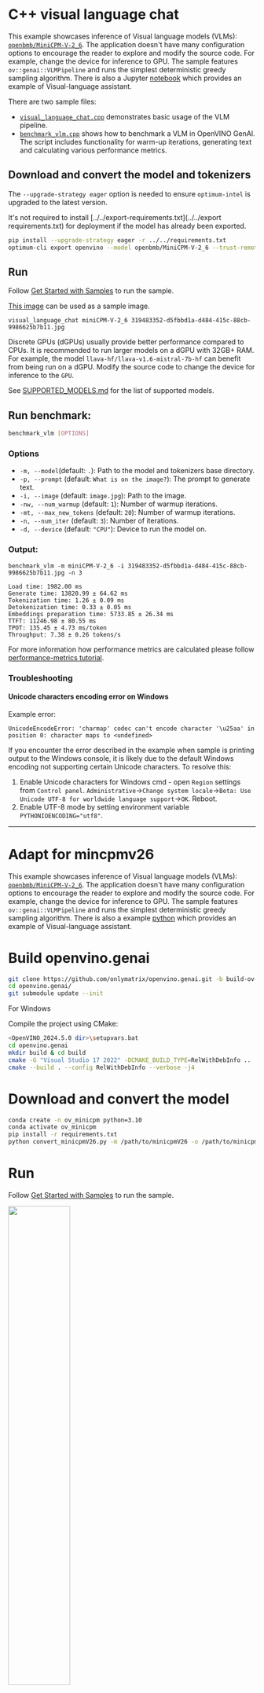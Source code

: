 # C++ visual language chat

This example showcases inference of Visual language models (VLMs): [`openbmb/MiniCPM-V-2_6`](https://huggingface.co/openbmb/MiniCPM-V-2_6). The application doesn't have many configuration options to encourage the reader to explore and modify the source code. For example, change the device for inference to GPU. The sample features `ov::genai::VLMPipeline` and runs the simplest deterministic greedy sampling algorithm. There is also a Jupyter [notebook](https://github.com/openvinotoolkit/openvino_notebooks/tree/latest/notebooks/minicpm-v-multimodal-chatbot) which provides an example of Visual-language assistant.


There are two sample files:
 - [`visual_language_chat.cpp`](./visual_language_chat.cpp) demonstrates basic usage of the VLM pipeline.
 - [`benchmark_vlm.cpp`](./benchmark_vlm.cpp) shows how to benchmark a VLM in OpenVINO GenAI. The script includes functionality for warm-up iterations, generating text and calculating various performance metrics.


## Download and convert the model and tokenizers

The `--upgrade-strategy eager` option is needed to ensure `optimum-intel` is upgraded to the latest version.

It's not required to install [../../export-requirements.txt](../../export requirements.txt) for deployment if the model has already been exported.

```sh
pip install --upgrade-strategy eager -r ../../requirements.txt
optimum-cli export openvino --model openbmb/MiniCPM-V-2_6 --trust-remote-code MiniCPM-V-2_6
```

## Run

Follow [Get Started with Samples](https://docs.openvino.ai/2024/learn-openvino/openvino-samples/get-started-demos.html) to run the sample.

[This image](https://github.com/openvinotoolkit/openvino_notebooks/assets/29454499/d5fbbd1a-d484-415c-88cb-9986625b7b11) can be used as a sample image.

`visual_language_chat miniCPM-V-2_6 319483352-d5fbbd1a-d484-415c-88cb-9986625b7b11.jpg`

Discrete GPUs (dGPUs) usually provide better performance compared to CPUs. It is recommended to run larger models on a dGPU with 32GB+ RAM. For example, the model `llava-hf/llava-v1.6-mistral-7b-hf` can benefit from being run on a dGPU. Modify the source code to change the device for inference to the `GPU`.

See [SUPPORTED_MODELS.md](../../../src/docs/SUPPORTED_MODELS.md#visual-language-models) for the list of supported models.

## Run benchmark:

```sh
benchmark_vlm [OPTIONS]
```

### Options

- `-m, --model`(default: `.`): Path to the model and tokenizers base directory.
- `-p, --prompt` (default: `What is on the image?`): The prompt to generate text.
- `-i, --image` (default: `image.jpg`): Path to the image.
- `-nw, --num_warmup` (default: `1`): Number of warmup iterations.
- `-mt, --max_new_tokens` (default: `20`): Number of warmup iterations.
- `-n, --num_iter` (default: `3`): Number of iterations.
- `-d, --device` (default: `"CPU"`): Device to run the model on.

### Output:

```
benchmark_vlm -m miniCPM-V-2_6 -i 319483352-d5fbbd1a-d484-415c-88cb-9986625b7b11.jpg -n 3
```

```
Load time: 1982.00 ms
Generate time: 13820.99 ± 64.62 ms
Tokenization time: 1.26 ± 0.09 ms
Detokenization time: 0.33 ± 0.05 ms
Embeddings preparation time: 5733.85 ± 26.34 ms
TTFT: 11246.98 ± 80.55 ms
TPOT: 135.45 ± 4.73 ms/token 
Throughput: 7.38 ± 0.26 tokens/s
```

For more information how performance metrics are calculated please follow [performance-metrics tutorial](../../../src/README.md#performance-metrics).

### Troubleshooting

#### Unicode characters encoding error on Windows

Example error:
```
UnicodeEncodeError: 'charmap' codec can't encode character '\u25aa' in position 0: character maps to <undefined>
```

If you encounter the error described in the example when sample is printing output to the Windows console, it is likely due to the default Windows encoding not supporting certain Unicode characters. To resolve this:
1. Enable Unicode characters for Windows cmd - open `Region` settings from `Control panel`. `Administrative`->`Change system locale`->`Beta: Use Unicode UTF-8 for worldwide language support`->`OK`. Reboot.
2. Enable UTF-8 mode by setting environment variable `PYTHONIOENCODING="utf8"`.

---
# Adapt for mincpmv26

This example showcases inference of Visual language models (VLMs): [`openbmb/MiniCPM-V-2_6`](https://huggingface.co/openbmb/MiniCPM-V-2_6). The application doesn't have many configuration options to encourage the reader to explore and modify the source code. For example, change the device for inference to GPU. The sample features `ov::genai::VLMPipeline` and runs the simplest deterministic greedy sampling algorithm. There is also a example [python](https://github.com/onlymatrix/miniCPMs/tree/main/miniCPM-V26) which provides an example of Visual-language assistant.

# Build openvino.genai
```sh
git clone https://github.com/onlymatrix/openvino.genai.git -b build-ov-2024.5-v2
cd openvino.genai/
git submodule update --init
```
For Windows

Compile the project using CMake:

```sh
<OpenVINO_2024.5.0 dir>\setupvars.bat
cd openvino.genai
mkdir build & cd build
cmake -G "Visual Studio 17 2022" -DCMAKE_BUILD_TYPE=RelWithDebInfo ..
cmake --build . --config RelWithDebInfo --verbose -j4
```

# Download and convert the model

``` sh
conda create -n ov_minicpm python=3.10
conda activate ov_minicpm
pip install -r requirements.txt
python convert_minicpmV26.py -m /path/to/minicpmV26 -o /path/to/minicpmV26_ov
```

# Run

Follow [Get Started with Samples](https://docs.openvino.ai/2024/learn-openvino/openvino-samples/get-started-demos.html) to run the sample.

<img src="./images/1.jpg" width="50%"></img>

`visual_language_chat /path/to/minicpmV26_ov 1.jpg`  (<font color='red'> ctrl+c to stop the generation/ type 'bye' to exit </font>)

<img src="./images/2.png" width="50%"></img>

